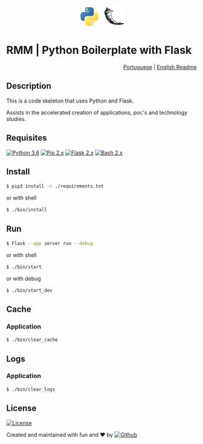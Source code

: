 <div align="center">
<img src="https://raw.githubusercontent.com/devicons/devicon/master/icons/python/python-original.svg" alt="python" width="60" height="60"/>
<img src="https://raw.githubusercontent.com/devicons/devicon/master/icons/flask/flask-original.svg" alt="python" width="60" height="60"/>
</div>

# RMM | Python Boilerplate with Flask

<div align="right">

[Portuguese](README.md) | [English Readme](README.en.md)

</div>

## Description

This is a code skeleton that uses Python and Flask.

Assists in the accelerated creation of applications, poc's and technology studies.

## Requisites

 [![Python 3.6](https://img.shields.io/badge/python-3.6-blue.svg)](https://www.python.org/downloads/release/python-360/)
 [![Pip 2.x](https://img.shields.io/badge/pip-2.x-blue.svg)](https://www.python.org/downloads/release/python-360/)
 [![Flask 2.x](https://img.shields.io/badge/Flask-2.x-blue.svg)](https://www.python.org/downloads/release/python-360/)
 [![Bash 2.x](https://img.shields.io/badge/Bash-2.x-blue.svg)](https://www.python.org/downloads/release/python-360/)

## Install

```bash
$ pip3 install -r ./requirements.txt
```

or with shell

```bash
$ ./bin/install
```

## Run

```bash
$ Flask --app server run --debug
```

or with shell

```bash
$ ./bin/start
```

or with debug

```bash
$ ./bin/start_dev
```

## Cache

### Application


```bash
$ ./bin/clear_cache
```


## Logs

### Application


```bash
$ ./bin/clear_logs
```


## License

[![License](https://img.shields.io/badge/license-MIT-green?style=plastic)](LICENSE.md)


Created and maintained with fun and :heart: by [![Github](https://img.shields.io/badge/-ricardo%20melo%20martins-000?style=plastic&logo=github)](https://github.com/ricardo-melo-martins)

